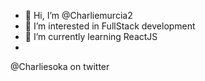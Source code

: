 - 👋 Hi, I’m @Charliemurcia2
- 👀 I’m interested in FullStack development
- 🌱 I’m currently learning ReactJS
- 
@Charliesoka on twitter

<!---
Charliemurcia2/Charliemurcia2 is a ✨ special ✨ repository because its `README.md` (this file) appears on your GitHub profile.
You can click the Preview link to take a look at your changes.
--->
